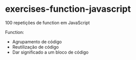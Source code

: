 # exercises-function-javascript

100 repetições de function em JavaScript

Function:
- Agrupamento de código
- Reutilização de código
- Dar significado a um bloco de código
